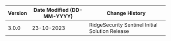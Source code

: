 | **Version** | **Date Modified (DD-MM-YYYY)** | **Change History**                                                 |
|-------------|--------------------------------|--------------------------------------------------------------------|
| 3.0.0       | 23-10-2023                     |	RidgeSecurity Sentinel Initial Solution Release                 |